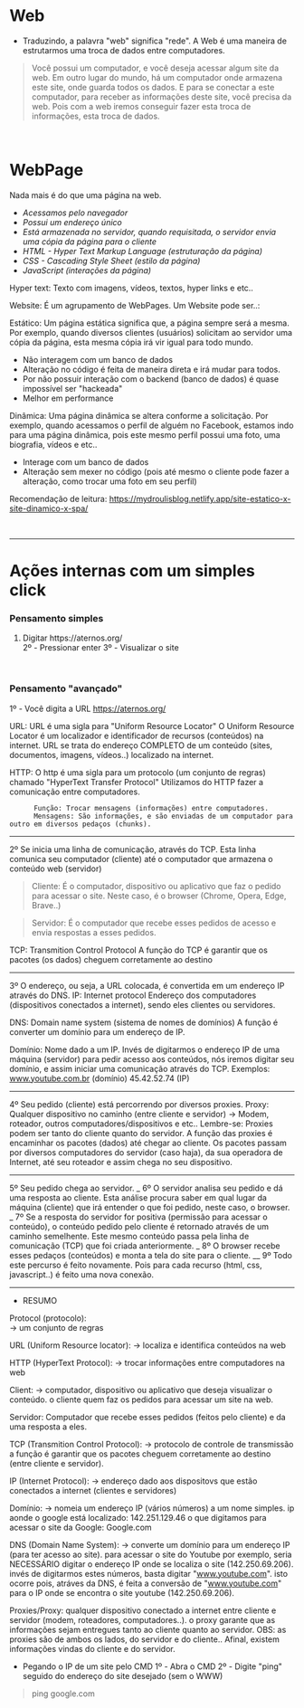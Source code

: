 # Web 
- Traduzindo, a palavra "web" significa "rede". A Web é uma maneira de estrutarmos uma troca de dados entre computadores.

>Você possui um computador, e você deseja acessar algum site da web. Em outro lugar do mundo, há um computador onde armazena este site, onde guarda todos os dados. E para se conectar a este computador, para receber as informações deste site, você precisa da web. Pois com a web iremos conseguir fazer esta troca de informações, esta troca de dados. 

</br>

# WebPage
Nada mais é do que uma página na web.
- _Acessamos pelo navegador_
- _Possui um endereço único_
- _Está armazenada no servidor, quando requisitada, o servidor envia uma cópia da página para o cliente_
- _HTML - Hyper Text Markup Language (estruturação da página)_
- _CSS - Cascading Style Sheet (estilo da página)_
- _JavaScript (interações da página)_

Hyper text: 
Texto com imagens, vídeos, textos, hyper links e etc.. 

Website:
É um agrupamento de WebPages. 
Um Website pode ser..:

Estático:
Um página estática significa que, a página sempre será a mesma.
Por exemplo, quando diversos clientes (usuários) solicitam ao servidor uma cópia da página, esta mesma cópia irá vir 
igual para todo mundo.
- Não interagem com um banco de dados
- Alteração no código é feita de maneira direta e irá mudar para todos. 
- Por não possuir interação com o backend (banco de dados) é quase impossível ser "hackeada"
- Melhor em performance

Dinâmica:
Uma página dinâmica se altera conforme a solicitação.
Por exemplo, quando acessamos o perfil de alguém no Facebook, estamos indo para uma página dinâmica, pois este mesmo 
perfil possui uma foto, uma biografia, vídeos e etc..
- Interage com um banco de dados 
- Alteração sem mexer no código (pois até mesmo o cliente pode fazer a alteração, como trocar uma foto em seu perfil)

Recomendação de leitura: https://mydroulisblog.netlify.app/site-estatico-x-site-dinamico-x-spa/

</br>

_______________________________________________________________________________________________________________

# Ações internas com um simples click

### Pensamento simples
<ol>
<li> Digitar https://aternos.org/ </li>  
2º - Pressionar enter
3º - Visualizar o site
</ol>

</br>


### Pensamento "avançado"
1º - Você digita a URL https://aternos.org/ 
   
 URL:  URL é uma sigla para "Uniform Resource Locator"
       O Uniform Resource Locator é um localizador e identificador de recursos (conteúdos) na internet.
       URL se trata do endereço COMPLETO de um conteúdo (sites, documentos, imagens, vídeos..) localizado na internet.  
     
 
 HTTP:  O http é uma sigla para um protocolo (um conjunto de regras) chamado "HyperText Transfer Protocol"
        Utilizamos do HTTP fazer a comunicação entre computadores. 
	  
          Função: Trocar mensagens (informações) entre computadores. 
          Mensagens: São informações, e são enviadas de um computador para outro em diversos pedaços (chunks).   
________________________________________________________________________________________________ 
2º Se inicia uma linha de comunicação, através do TCP.
   Esta linha comunica seu computador (cliente) até o computador que armazena o conteúdo web (servidor)    

 >Cliente: É o computador, dispositivo ou aplicativo que faz o pedido para acessar o site.
           Neste caso, é o browser (Chrome, Opera, Edge, Brave..)

 >Servidor: É o computador que recebe esses pedidos de acesso e envia respostas a esses pedidos.

 TCP: Transmition Control Protocol 
   A  função do TCP é garantir que os pacotes (os dados) cheguem corretamente ao destino  
_________________________________________________________________________________________________ 
3º O endereço, ou seja, a URL colocada, é convertida em um endereço IP através do DNS.
  IP: Internet protocol
      Endereço dos computadores (dispositivos conectados a internet), sendo eles clientes ou servidores.
   
  DNS: Domain name system (sistema de nomes de domínios)
       A função é converter um domínio para um endereço de IP.

  Domínio: Nome dado a um IP. Invés de digitarmos o endereço IP de uma máquina (servidor) para pedir acesso aos conteúdos,
           nós iremos digitar seu domínio, e assim iniciar uma comunicação através do TCP.
           Exemplos: www.youtube.com.br (domínio)
                     45.42.52.74 (IP)  
_________________________________________________________________________________________________
4º Seu pedido (cliente) está percorrendo por diversos proxies.
   Proxy: Qualquer dispositivo no caminho (entre cliente e servidor) -> Modem, roteador, outros computadores/dispositivos e etc..
   Lembre-se: Proxies podem ser tanto do cliente quanto do servidor.
   A função das proxies é encaminhar os pacotes (dados) até chegar ao cliente. 
   Os pacotes passam por diversos computadores do servidor (caso haja), da sua operadora de Internet, até seu roteador e assim chega no seu dispositivo. 	 
    
_________________________________________________________________________________________________ 
5º Seu pedido chega ao servidor.
_
6º O servidor analisa seu pedido e dá uma resposta ao cliente.
   Esta análise procura saber em qual lugar da máquina (cliente) que irá entender o que foi pedido, neste caso, o browser.
_
7º Se a resposta do servidor for positiva (permissão para acessar o conteúdo), 
   o conteúdo pedido pelo cliente é retornado através de um caminho semelhente. 
   Este mesmo conteúdo passa pela linha de comunicação (TCP) que foi criada anteriormente. 
_
8º O browser recebe esses pedaços (conteúdos) e monta a tela do site para o cliente. 
__
9º Todo este percurso é feito novamente. Pois para cada recurso (html, css, javascript..) é feito uma nova conexão.
______________________________________________________________________________________________________________________
* RESUMO 

Protocol (protocolo):  
-> um conjunto de regras 

URL (Uniform Resource locator): 
-> localiza e identifica conteúdos na web

HTTP (HyperText Protocol): 
-> trocar informações entre computadores na web

Client:
-> computador, dispositivo ou aplicativo que deseja visualizar o conteúdo.
o cliente quem faz os pedidos para acessar um site na web.

Servidor:
Computador que recebe esses pedidos (feitos pelo cliente) e da uma resposta a eles. 

TCP (Transmition Control Protocol): 
-> protocolo de controle de transmissão 
a função é garantir que os pacotes cheguem corretamente ao destino (entre cliente e servidor). 

IP (Internet Protocol):
-> endereço dado aos dispositovs que estão conectados a internet (clientes e servidores)

Domínio:
-> nomeia um endereço IP (vários números) a um nome simples.
ip aonde o google está localizado: 142.251.129.46
o que digitamos para acessar o site da Google: Google.com 

DNS (Domain Name System): 
-> converte um domínio para um endereço IP (para ter acesso ao site).
para acessar o site do Youtube por exemplo, seria NECESSÁRIO digitar o endereço IP onde se localiza o site (142.250.69.206).
invés de digitarmos estes números, basta digitar "www.youtube.com". 
isto ocorre pois, atráves da DNS, é feita a conversão de "www.youtube.com" para o IP onde se encontra o site youtube (142.250.69.206).

Proxies/Proxy: 
qualquer dispositivo conectado a internet entre cliente e servidor (modem, roteadores, computadores..). 
o proxy garante que as informações sejam entregues tanto ao cliente quanto ao servidor. 
OBS: as proxies são de ambos os lados, do servidor e do cliente.. Afinal, existem informações vindas do cliente e do servidor. 



* Pegando o IP de um site pelo CMD 
1º - Abra o CMD 
2º - Digite "ping" seguido do endereço do site desejado (sem o WWW)
> ping google.com 
